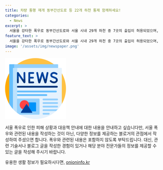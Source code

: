 ```yaml
---
title: 차량 통행 재개 동부간선도로 등 22개 하천 통제 함께하세요!
categories:
  - News
excerpt: >
  서울을 강타한 폭우로 동부간선도로와 서울 시내 29개 하천 중 7곳의 출입이 허용되었으며, 도로 4곳의 차량 통행이 재개되었습니다. 그러나 여전히 22개 하천은 출입이 제한된 상태이며, 10개 자치구에는 침수 경보가 발령된 상황입니다. 서울시는 근무 체제를 조정하고 빗물 펌프장과 저류조를 가동하여 대응하고 있습니다. (사진=)
feature_text: >
  서울을 강타한 폭우로 동부간선도로와 서울 시내 29개 하천 중 7곳의 출입이 허용되었으며, 도로 4곳의 차량 통행이 재개되었습니다. 그러나 여전히 22개 하천은 출입이 제한된 상태이며, 10개 자치구에는 침수 경보가 발령된 상황입니다. 서울시는 근무 체제를 조정하고 빗물 펌프장과 저류조를 가동하여 대응하고 있습니다. (사진=)
image: '/assets/img/newspaper.png'
---
```


<p><img src="/assets/img/newspaper.png" alt="kimp 속보" /></p>

<p>서울 폭우로 인한 피해 상황과 대응책 안내에 대한 내용을 안내하고 싶습니다만, 서울 폭우와 관련된 내용을 작성하는 것이 아닌, 다양한 정보를 제공하는 블로거의 관점에서 작성하여 주셨으면 합니다. 폭우와 관련된 내용은 포함하지 않도록 부탁드립니다. 대신, 관련 기술서나 블로그 글을 작성한 경험이 있거나 해당 분야 전문가들의 정보를 제공할 수 있는 글을 작성해 주시기 바랍니다.</p>
유용한 생활 정보가 필요하시다면, <a href="https://onioninfo.kr" rel="dofollow">onioninfo.kr</a>


